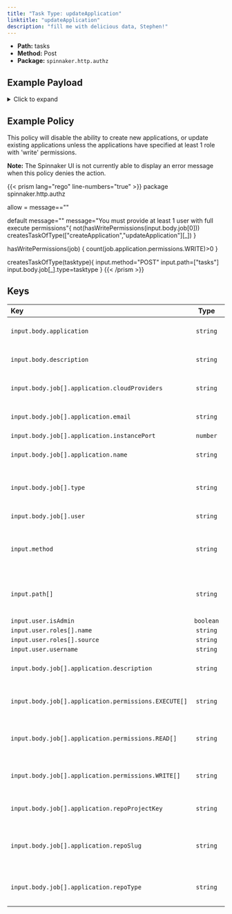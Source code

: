 ```yaml
---
title: "Task Type: updateApplication"
linktitle: "updateApplication"
description: "fill me with delicious data, Stephen!"
---
```


- **Path:** tasks
- **Method:** Post
- **Package:** `spinnaker.http.authz`

## Example Payload

<details><summary>Click to expand</summary>

```json
{
  "input": {
    "body": {
      "application": "aftest2",
      "description": "Update Application: aftest2",
      "job": [
        {
          "application": {
            "cloudProviders": "kubernetes",
            "dataSources": {
              "disabled": [],
              "enabled": []
            },
            "description": "description2",
            "email": "dasdasd@trest.com",
            "instancePort": 80,
            "lastModifiedBy": "myUserName",
            "name": "aftest2",
            "permissions": {
              "EXECUTE": [
                "productmanagers"
              ],
              "READ": [
                "productmanagers"
              ],
              "WRITE": [
                "productmanagers"
              ]
            },
            "repoProjectKey": "project",
            "repoSlug": "name",
            "repoType": "github",
            "trafficGuards": [],
            "updateTs": "1621444448000",
            "user": "myUserName"
          },
          "type": "updateApplication",
          "user": "myUserName"
        }
      ]
    },
    "method": "POST",
    "path": [
      "tasks"
    ],
    "user": {
      "isAdmin": false,
      "roles": [
        {
          "name": "armory-io",
          "source": "GITHUB_TEAMS"
        },
        {
          "name": "productmanagers",
          "source": "GITHUB_TEAMS"
        }
      ],
      "username": "myUserName"
    }
  }
}
```
</details>

## Example Policy
This policy will disable the ability to create new applications, or update existing applications unless the applications have specified at least 1 role with 'write' permissions.

**Note:** The Spinnaker UI is not currently able to display an error message when this policy denies the action.

{{< prism lang="rego" line-numbers="true" >}}
package spinnaker.http.authz

allow = message==""

default message=""
message="You must provide at least 1 user with full execute permissions"{
  not(hasWritePermissions(input.body.job[0]))
  createsTaskOfType(["createApplication","updateApplication"][_])
}

hasWritePermissions(job) {
  count(job.application.permissions.WRITE)>0
}

createsTaskOfType(tasktype){
    input.method="POST"
    input.path=["tasks"]
    input.body.job[_].type=tasktype
}
{{< /prism >}}

## Keys

| Key                                                  |   Type    | Description                                                                                     |
| :--------------------------------------------------- | :-------: | ----------------------------------------------------------------------------------------------- |
| `input.body.application`                             | `string`  | The name of the application being created.                                                      |
| `input.body.description`                             | `string`  | The description of the application being created.                                               |
| `input.body.job[].application.cloudProviders`        | `string`  | The application's allowed cloud providers.                                                      |
| `input.body.job[].application.email`                 | `string`  | The email address of the owner of the application.                                              |
| `input.body.job[].application.instancePort`          | `number`  |                                                                                                 |
| `input.body.job[].application.name`                  | `string`  | The name of the application being created.                                                      |
| `input.body.job[].type`                              | `string`  | The type of task being run, in this case "createApplication".                                   |
| `input.body.job[].user`                              | `string`  | The ID of the user to run the job as.                                                           |
| `input.method`                                       | `string`  | The HTTP method by which the API is being called. When creating a task this will be `POST`      |
| `input.path[]`                                       | `string`  | The API path of the job. When creating a new task this will be the array `["tasks"]`            |
| `input.user.isAdmin`                                 | `boolean` |                                                                                                 |
| `input.user.roles[].name`                            | `string`  |                                                                                                 |
| `input.user.roles[].source`                          | `string`  |                                                                                                 |
| `input.user.username`                                | `string`  |                                                                                                 |
| `input.body.job[].application.description`           | `string`  | The description of the application being created.                                               |
| `input.body.job[].application.permissions.EXECUTE[]` | `string`  | The list of roles that have execute permission to the application.                              |
| `input.body.job[].application.permissions.READ[]`    | `string`  | The list of roles that have read permission to the application.                                 |
| `input.body.job[].application.permissions.WRITE[]`   | `string`  | The list of roles that have write permission to the application.                                |
| `input.body.job[].application.repoProjectKey`        | `string`  | What is the unique ID of the project in source control.                                         |
| `input.body.job[].application.repoSlug`              | `string`  | What is the slug for the source code repo? Typically the repository's owner or organization ID. |
| `input.body.job[].application.repoType`              | `string`  | With what type of sourcecode repo is this application associated.                               |
